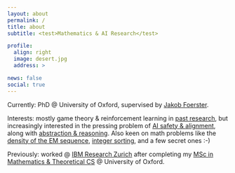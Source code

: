 ```yaml
---
layout: about
permalink: /
title: about
subtitle: <test>Mathematics & AI Research</test>

profile:
  align: right
  image: desert.jpg
  address: >

news: false
social: true
---
```


Currently: PhD @ University of Oxford, supervised by [Jakob Foerster](https://foersterlab.com/).

<!-- Interests: mostly game theory & reinforcement learning in [past research](https://aletcher.github.io/publications/), but increasingly interested in the ethically pressing problem of [AI safety & alignment](https://en.wikipedia.org/wiki/AI_safety), along with [abstraction & reasoning](https://github.com/fchollet/ARC). Also keen on a number of math problems like the [density of the EM sequence](https://mathenchant.wordpress.com/2019/10/16/guess-again-the-ehrenfeucht-mycielski-sequence/), [integer sorting in linear time](https://www.sciencedirect.com/science/article/pii/S002200009891580X), and a few secret ones :-) -->

Interests: mostly game theory & reinforcement learning in [past research](https://aletcher.github.io/publications/), but increasingly interested in the pressing problem of [AI safety & alignment](https://en.wikipedia.org/wiki/AI_safety), along with [abstraction & reasoning](https://github.com/fchollet/ARC). Also keen on math problems like the [density of the EM sequence](https://mathenchant.wordpress.com/2019/10/16/guess-again-the-ehrenfeucht-mycielski-sequence/), [integer sorting](https://www.sciencedirect.com/science/article/pii/S002200009891580X), and a few secret ones :-)

Previously: worked @ [IBM Research Zurich](https://www.zurich.ibm.com) after completing my [MSc in Mathematics & Theoretical CS](https://www.ox.ac.uk/admissions/graduate/courses/msc-mathematics-and-foundations-computer-science) @ University of Oxford.
